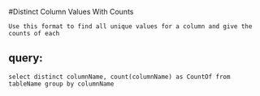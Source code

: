 #Distinct Column Values With Counts

    Use this format to find all unique values for a column and give the counts of each
    
## query:

    select distinct columnName, count(columnName) as CountOf from tableName group by columnName
